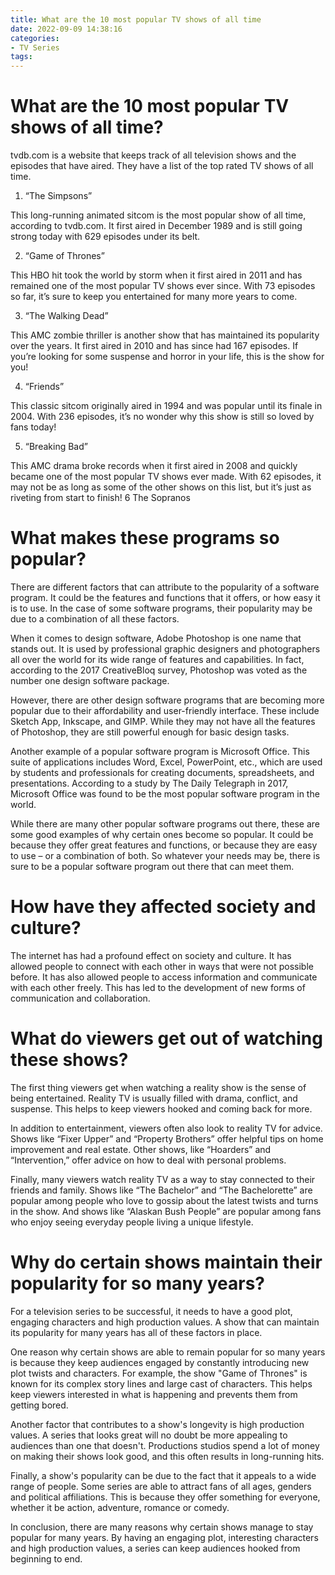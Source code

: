 ```yaml
---
title: What are the 10 most popular TV shows of all time
date: 2022-09-09 14:38:16
categories:
- TV Series
tags:
---
```



#  What are the 10 most popular TV shows of all time?

tvdb.com is a website that keeps track of all television shows and the episodes that have aired. They have a list of the top rated TV shows of all time.

1. “The Simpsons”

This long-running animated sitcom is the most popular show of all time, according to tvdb.com. It first aired in December 1989 and is still going strong today with 629 episodes under its belt.

2. “Game of Thrones”

This HBO hit took the world by storm when it first aired in 2011 and has remained one of the most popular TV shows ever since. With 73 episodes so far, it’s sure to keep you entertained for many more years to come.

3. “The Walking Dead”

This AMC zombie thriller is another show that has maintained its popularity over the years. It first aired in 2010 and has since had 167 episodes. If you’re looking for some suspense and horror in your life, this is the show for you!

4. “Friends”

This classic sitcom originally aired in 1994 and was popular until its finale in 2004. With 236 episodes, it’s no wonder why this show is still so loved by fans today!

5. “Breaking Bad”

This AMC drama broke records when it first aired in 2008 and quickly became one of the most popular TV shows ever made. With 62 episodes, it may not be as long as some of the other shows on this list, but it’s just as riveting from start to finish!
  6 The Sopranos 















#  What makes these programs so popular?

There are different factors that can attribute to the popularity of a software program. It could be the features and functions that it offers, or how easy it is to use. In the case of some software programs, their popularity may be due to a combination of all these factors.

When it comes to design software, Adobe Photoshop is one name that stands out. It is used by professional graphic designers and photographers all over the world for its wide range of features and capabilities. In fact, according to the 2017 CreativeBloq survey, Photoshop was voted as the number one design software package.

However, there are other design software programs that are becoming more popular due to their affordability and user-friendly interface. These include Sketch App, Inkscape, and GIMP. While they may not have all the features of Photoshop, they are still powerful enough for basic design tasks.

Another example of a popular software program is Microsoft Office. This suite of applications includes Word, Excel, PowerPoint, etc., which are used by students and professionals for creating documents, spreadsheets, and presentations. According to a study by The Daily Telegraph in 2017, Microsoft Office was found to be the most popular software program in the world.

While there are many other popular software programs out there, these are some good examples of why certain ones become so popular. It could be because they offer great features and functions, or because they are easy to use – or a combination of both. So whatever your needs may be, there is sure to be a popular software program out there that can meet them.

#  How have they affected society and culture?

The internet has had a profound effect on society and culture. It has allowed people to connect with each other in ways that were not possible before. It has also allowed people to access information and communicate with each other freely. This has led to the development of new forms of communication and collaboration.

#  What do viewers get out of watching these shows?

The first thing viewers get when watching a reality show is the sense of being entertained. Reality TV is usually filled with drama, conflict, and suspense. This helps to keep viewers hooked and coming back for more.

In addition to entertainment, viewers often also look to reality TV for advice. Shows like “Fixer Upper” and “Property Brothers” offer helpful tips on home improvement and real estate. Other shows, like “Hoarders” and “Intervention,” offer advice on how to deal with personal problems.

Finally, many viewers watch reality TV as a way to stay connected to their friends and family. Shows like “The Bachelor” and “The Bachelorette” are popular among people who love to gossip about the latest twists and turns in the show. And shows like “Alaskan Bush People” are popular among fans who enjoy seeing everyday people living a unique lifestyle.

#  Why do certain shows maintain their popularity for so many years?

For a television series to be successful, it needs to have a good plot, engaging characters and high production values. A show that can maintain its popularity for many years has all of these factors in place.

One reason why certain shows are able to remain popular for so many years is because they keep audiences engaged by constantly introducing new plot twists and characters. For example, the show "Game of Thrones" is known for its complex story lines and large cast of characters. This helps keep viewers interested in what is happening and prevents them from getting bored.

Another factor that contributes to a show's longevity is high production values. A series that looks great will no doubt be more appealing to audiences than one that doesn't. Productions studios spend a lot of money on making their shows look good, and this often results in long-running hits.

Finally, a show's popularity can be due to the fact that it appeals to a wide range of people. Some series are able to attract fans of all ages, genders and political affiliations. This is because they offer something for everyone, whether it be action, adventure, romance or comedy.

In conclusion, there are many reasons why certain shows manage to stay popular for many years. By having an engaging plot, interesting characters and high production values, a series can keep audiences hooked from beginning to end.